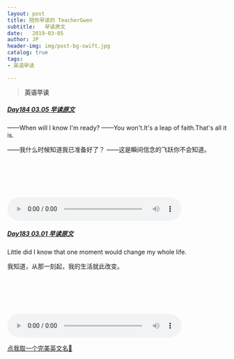 ```yaml
---
layout: post
title: 陪你早读的 TeacherGwen
subtitle:   早读原文
date:   2019-03-05
author: JP
header-img: img/post-bg-swift.jpg
catalog: true
tags:
- 英语早读

---
```


>  **英语早读**

##### [Day184 03.05 早读原文](https://mp.weixin.qq.com/s/fm4iDXv1E3U5PgVfjLu6dA)

——When will I know I'm ready?
——You won't.It's a leap of faith.That's all it is.

——我什么时候知道我已准备好了？
——这是瞬间信念的飞跃你不会知道。

<audio style="height:140;width:400;" controls="controls" src="https://res.wx.qq.com/voice/getvoice?mediaid=MzI4OTAyODUxNF8yNjUzNTIwNjgx">
</audio>

##### [Day183 03.01 早读原文](https://mp.weixin.qq.com/s/9i-2gx38zw62Zj-TXK-e4Q)

Little did I know that one moment would change my whole life.

我知道，从那一刻起，我的生活就此改变。

<audio style="height:140;width:400;" controls="controls" src="https://res.wx.qq.com/voice/getvoice?mediaid=MzI4OTAyODUxNF8yNjUzNTIwNDY4">
</audio>




[点我取一个完美英文名🌹](http://ename.shanbay.com.cn)
